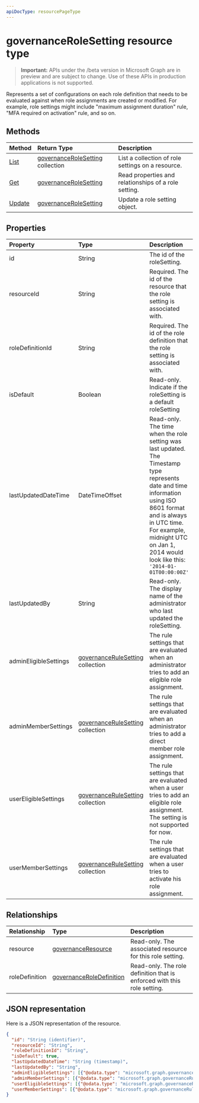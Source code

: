 ```yaml
---
apiDocType: resourcePageType
---
```

# governanceRoleSetting resource type

> **Important:** APIs under the /beta version in Microsoft Graph are in preview and are subject to change. Use of these APIs in production applications is not supported.

Represents a set of configurations on each role definition that needs to be evaluated against when role assignments are created or modified. For example, role settings might include "maximum assignment duration" rule, "MFA required on activation" rule, and so on.

## Methods

| Method		  | Return Type	|Description|
|:---------------|:--------|:--------|
|[List](../api/governancerolesetting_list.md) | [governanceRoleSetting](../resources/governancerolesetting.md) collection|List a collection of role settings on a resource.|
|[Get](../api/governancerolesetting_get.md) |  [governanceRoleSetting](../resources/governancerolesetting.md) |Read properties and relationships of a role setting.|
|[Update](../api/governancerolesetting_update.md) | [governanceRoleSetting](../resources/governancerolesetting.md)	|Update a role setting object. |

## Properties
|Property	            |Type	                                   |Description|
|:--------------------|:---------------------------------------|:----------|
|id                   |String                                  |The id of the roleSetting.|
|resourceId           |String                                  |Required. The id of the resource that the role setting is associated with.|
|roleDefinitionId     |String                                  |Required. The id of the role definition that the role setting is associated with.|
|isDefault            |Boolean                                 |Read-only. Indicate if the roleSetting is a default roleSetting|
|lastUpdatedDateTime  |DateTimeOffset                          |Read-only. The time when the role setting was last updated. The Timestamp type represents date and time information using ISO 8601 format and is always in UTC time. For example, midnight UTC on Jan 1, 2014 would look like this: `'2014-01-01T00:00:00Z'`|
|lastUpdatedBy        |String                                  |Read-only. The display name of the administrator who last updated the roleSetting.|
|adminEligibleSettings|[governanceRuleSetting](../resources/governancerulesetting.md) collection|The rule settings that are evaluated when an administrator tries to add an eligible role assignment.|
|adminMemberSettings  |[governanceRuleSetting](../resources/governancerulesetting.md) collection|The rule settings that are evaluated when an administrator tries to add a direct member role assignment.|
|userEligibleSettings |[governanceRuleSetting](../resources/governancerulesetting.md) collection|The rule settings that are evaluated when a user tries to add an eligible role assignment. The setting is not supported for now.|
|userMemberSettings   |[governanceRuleSetting](../resources/governancerulesetting.md) collection|The rule settings that are evaluated when a user tries to activate his role assignment.|

## Relationships
| Relationship | Type	|Description|
|:---------------|:--------|:----------|
|resource|[governanceResource](../resources/governanceResource.md)|Read-only. The associated resource for this role setting.|
|roleDefinition|[governanceRoleDefinition](../resources/governanceRoleDefinition.md)|Read-only. The role definition that is enforced with this role setting. |

## JSON representation

Here is a JSON representation of the resource.

<!-- {
  "blockType": "resource",
  "optionalProperties": [

  ],
  "@odata.type": "microsoft.graph.governanceRoleSetting"
}-->

```json
{
  "id": "String (identifier)",
  "resourceId": "String",
  "roleDefinitionId": "String",
  "isDefault": true,
  "lastUpdatedDateTime": "String (timestamp)",
  "lastUpdatedBy": "String",
  "adminEligibleSettings": [{"@odata.type": "microsoft.graph.governanceRuleSetting"}],
  "adminMemberSettings": [{"@odata.type": "microsoft.graph.governanceRuleSetting"}],
  "userEligibleSettings": [{"@odata.type": "microsoft.graph.governanceRuleSetting"}],
  "userMemberSettings": [{"@odata.type": "microsoft.graph.governanceRuleSetting"}]
}

```

<!-- uuid: 8fcb5dbc-d5aa-4681-8e31-b001d5168d79
2015-10-25 14:57:30 UTC -->
<!-- {
  "type": "#page.annotation",
  "description": "governanceRoleSetting",
  "keywords": "",
  "section": "documentation",
  "tocPath": ""
}-->
